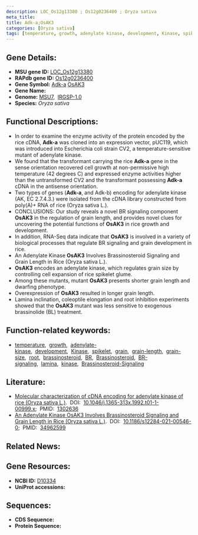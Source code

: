 ```yaml
---
description: LOC_Os12g13380 ; Os12g0236400 ; Oryza sativa
meta_title:
title: Adk-a;OsAK3
categories: [Oryza sativa]
tags: [temperature, growth, adenylate kinase, development, Kinase, spikelet, grain, grain length, grain size, root, brassinosteroid, BR, Brassinosteroid, BR signaling, lamina, kinase, Brassinosteroid Signaling]
---
```


## Gene Details:
- **MSU gene ID:** [LOC_Os12g13380](http://rice.uga.edu/cgi-bin/ORF_infopage.cgi?orf=LOC_Os12g13380)  
- **RAPdb gene ID:** [Os12g0236400](https://rapdb.dna.affrc.go.jp/locus/?name=Os12g0236400)  
- **Gene Symbol:** <u>Adk-a</u>&nbsp;<u>OsAK3</u>
- **Gene Name:**
- **Genome:**  [MSU7](http://rice.uga.edu/),&nbsp;&nbsp;[IRGSP-1.0](https://rapdb.dna.affrc.go.jp/download/irgsp1.html)
- **Species:** *Oryza sativa*

## Functional Descriptions:
   - In order to examine the enzyme activity of the protein encoded by the rice cDNA, **Adk-a** was cloned into an expression vector, pUC119, which was introduced into Escherichia coli strain CV2, a temperature-sensitive mutant of adenylate kinase.
   - We found that the transformant carrying the rice **Adk-a** gene in the sense orientation recovered cell growth at non-permissive high temperature (42 degrees C) and expressed enzyme activities higher than the untransformed CV2 and the transformant possessing **Adk-a** cDNA in the antisense orientation.
   - Two types of genes (**Adk-a**, and Adk-b) encoding for adenylate kinase (AK, EC 2.7.4.3.) were isolated from the cDNA library constructed from poly(A)+ RNA of rice (Oryza sativa L.).
   - CONCLUSIONS: Our study reveals a novel BR signaling component **OsAK3** in the regulation of grain length, and provides novel clues for uncovering the potential functions of **OsAK3** in rice growth and development.
   - In addition, RNA-Seq data indicate that **OsAK3** is involved in a variety of biological processes that regulate BR signaling and grain development in rice.
   - An Adenylate Kinase **OsAK3** Involves Brassinosteroid Signaling and Grain Length in Rice (Oryza sativa L.).
   - **OsAK3** encodes an adenylate kinase, which regulates grain size by controlling cell expansion of rice spikelet glume.
   - Among these mutants, mutant **OsAK3** presents shorter grain length and dwarfing phenotype.
   - Overexpression of **OsAK3** resulted in longer grain length.
   - Lamina inclination, coleoptile elongation and root inhibition experiments showed that the **OsAK3** mutant was less sensitive to exogenous brassinolide (BL) treatment.

## Function-related keywords:
   - [temperature](/tags/temperature/),&nbsp;&nbsp;[growth](/tags/growth/),&nbsp;&nbsp;[adenylate-kinase](/tags/adenylate-kinase/),&nbsp;&nbsp;[development](/tags/development/),&nbsp;&nbsp;[Kinase](/tags/Kinase/),&nbsp;&nbsp;[spikelet](/tags/spikelet/),&nbsp;&nbsp;[grain](/tags/grain/),&nbsp;&nbsp;[grain-length](/tags/grain-length/),&nbsp;&nbsp;[grain-size](/tags/grain-size/),&nbsp;&nbsp;[root](/tags/root/),&nbsp;&nbsp;[brassinosteroid](/tags/brassinosteroid/),&nbsp;&nbsp;[BR](/tags/BR/),&nbsp;&nbsp;[Brassinosteroid](/tags/Brassinosteroid/),&nbsp;&nbsp;[BR-signaling](/tags/BR-signaling/),&nbsp;&nbsp;[lamina](/tags/lamina/),&nbsp;&nbsp;[kinase](/tags/kinase/),&nbsp;&nbsp;[Brassinosteroid-Signaling](/tags/Brassinosteroid-Signaling/)

## Literature:
   - [Molecular characterization of cDNA encoding for adenylate kinase of rice (Oryza sativa L.)](https://www.doi.org/10.1046/j.1365-313x.1992.t01-1-00999.x).&nbsp;&nbsp;DOI:&nbsp;&nbsp;[10.1046/j.1365-313x.1992.t01-1-00999.x](https://www.doi.org/10.1046/j.1365-313x.1992.t01-1-00999.x);&nbsp;&nbsp;PMID:&nbsp;&nbsp;[1302636](https://pubmed.ncbi.nlm.nih.gov/1302636/)
   - [An Adenylate Kinase OsAK3 Involves Brassinosteroid Signaling and Grain Length in Rice (Oryza sativa L.)](https://www.doi.org/10.1186/s12284-021-00546-0).&nbsp;&nbsp;DOI:&nbsp;&nbsp;[10.1186/s12284-021-00546-0](https://www.doi.org/10.1186/s12284-021-00546-0);&nbsp;&nbsp;PMID:&nbsp;&nbsp;[34962599](https://pubmed.ncbi.nlm.nih.gov/34962599/)

## Related News:

## Gene Resources:
- **NCBI ID:**  [D10334](http://www.ncbi.nlm.nih.gov/nuccore/D10334)
- **UniProt accessions:** [](https://www.uniprot.org/uniprotkb//entry)

## Sequences:
- **CDS Sequence:**
- **Protein Sequence:**
